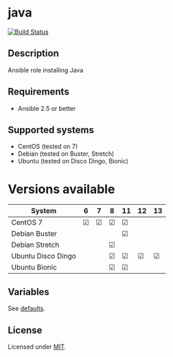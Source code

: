 # java

[![Build Status](https://travis-ci.org/krzysztof-magosa/ansible-role-java.svg?branch=master)](https://travis-ci.org/krzysztof-magosa/ansible-role-java)

## Description
Ansible role installing Java

## Requirements
* Ansible 2.5 or better

## Supported systems
* CentOS (tested on 7)
* Debian (tested on Buster, Stretch)
* Ubuntu (tested on Disco Dingo, Bionic)

# Versions available
|System               | 6| 7| 8|11|12|13|
|---------------------|--|--|--|--|--|--|
|CentOS 7             |☑ |☑ |☑ |☑ |  |  |
|Debian Buster        |  |  |  |☑ |  |  |
|Debian Stretch       |  |  |☑ |  |  |  |
|Ubuntu Disco Dingo   |  |  |☑ |☑ |☑ |☑ |
|Ubuntu Bionic        |  |  |☑ |☑ |  |  |

## Variables
See [defaults](defaults/main.yml).

## License
Licensed under [MIT](LICENSE.txt).
